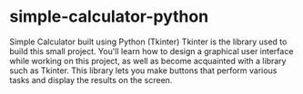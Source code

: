 # simple-calculator-python
Simple Calculator built using Python (Tkinter)
Tkinter is the library used to build this small project. You'll learn how to design a graphical user interface while working on this project, as well as become acquainted with a library such as Tkinter. This library lets you make buttons that perform various tasks and display the results on the screen.
